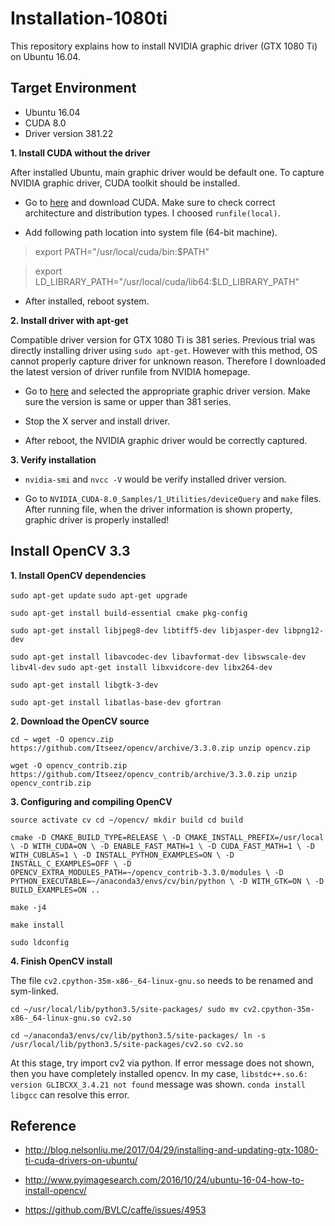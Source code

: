 # Installation-1080ti
This repository explains how to install NVIDIA graphic driver (GTX 1080 Ti) on Ubuntu 16.04.





## Target Environment
* Ubuntu 16.04
* CUDA 8.0
* Driver version 381.22





**1. Install CUDA without the driver**

After installed Ubuntu, main graphic driver would be default one. To capture NVIDIA graphic driver, CUDA toolkit should be installed.

  * Go to [here](https://developer.nvidia.com/cuda-downloads) and download CUDA. Make sure to check correct architecture and distribution types. I choosed `runfile(local)`.
  
  * Add following path location into system file (64-bit machine).
  
  > export PATH="/usr/local/cuda/bin:$PATH"
  
  > export LD_LIBRARY_PATH="/usr/local/cuda/lib64:$LD_LIBRARY_PATH"
  
  * After installed, reboot system.


**2. Install driver with apt-get**

Compatible driver version for GTX 1080 Ti is 381 series. Previous trial was directly installing driver using `sudo apt-get`. However with this method, OS cannot properly capture driver for unknown reason. Therefore I downloaded the latest version of driver runfile from NVIDIA homepage.

  * Go to [here](http://www.nvidia.com/Download/index.aspx) and selected the appropriate graphic driver version. Make sure the version is same or upper than 381 series. 
  
  * Stop the X server and install driver.
  
  * After reboot, the NVIDIA graphic driver would be correctly captured.
  
**3. Verify installation**

  * `nvidia-smi` and `nvcc -V` would be verify installed driver version.
  
  * Go to `NVIDIA_CUDA-8.0_Samples/1_Utilities/deviceQuery` and `make` files. After running file, when the driver information is shown property, graphic driver is properly installed!



## Install OpenCV 3.3

**1. Install OpenCV dependencies**

`sudo apt-get update`
`sudo apt-get upgrade`

`sudo apt-get install build-essential cmake pkg-config`

`sudo apt-get install libjpeg8-dev libtiff5-dev libjasper-dev libpng12-dev`

`sudo apt-get install libavcodec-dev libavformat-dev libswscale-dev libv4l-dev`
`sudo apt-get install libxvidcore-dev libx264-dev`

`sudo apt-get install libgtk-3-dev`

`sudo apt-get install libatlas-base-dev gfortran`


**2. Download the OpenCV source**

`cd ~
wget -O opencv.zip https://github.com/Itseez/opencv/archive/3.3.0.zip
unzip opencv.zip`

`wget -O opencv_contrib.zip https://github.com/Itseez/opencv_contrib/archive/3.3.0.zip
unzip opencv_contrib.zip`


**3. Configuring and compiling OpenCV**

`source activate cv
cd ~/opencv/
mkdir build
cd build`

`cmake -D CMAKE_BUILD_TYPE=RELEASE \
    -D CMAKE_INSTALL_PREFIX=/usr/local \
    -D WITH_CUDA=ON \
    -D ENABLE_FAST_MATH=1 \
    -D CUDA_FAST_MATH=1 \
    -D WITH_CUBLAS=1 \
    -D INSTALL_PYTHON_EXAMPLES=ON \
    -D INSTALL_C_EXAMPLES=OFF \
    -D OPENCV_EXTRA_MODULES_PATH=~/opencv_contrib-3.3.0/modules \
    -D PYTHON_EXECUTABLE=~/anaconda3/envs/cv/bin/python \
    -D WITH_GTK=ON \
    -D BUILD_EXAMPLES=ON ..`
    
`make -j4`

`make install`

`sudo ldconfig`


**4. Finish OpenCV install**

The file `cv2.cpython-35m-x86-_64-linux-gnu.so` needs to be renamed and sym-linked.

`cd ~/usr/local/lib/python3.5/site-packages/
sudo mv cv2.cpython-35m-x86-_64-linux-gnu.so cv2.so`

`cd ~/anaconda3/envs/cv/lib/python3.5/site-packages/
ln -s /usr/local/lib/python3.5/site-packages/cv2.so cv2.so`


At this stage, try import cv2 via python. If error message does not shown, then you have completely installed opencv.
In my case, `libstdc++.so.6: version GLIBCXX_3.4.21 not found` message was shown.
`conda install libgcc` can resolve this error.



## Reference
* http://blog.nelsonliu.me/2017/04/29/installing-and-updating-gtx-1080-ti-cuda-drivers-on-ubuntu/

* http://www.pyimagesearch.com/2016/10/24/ubuntu-16-04-how-to-install-opencv/

* https://github.com/BVLC/caffe/issues/4953
